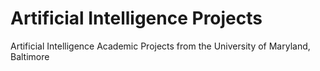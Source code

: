 # Artificial Intelligence Projects
Artificial Intelligence Academic Projects from the University of Maryland, Baltimore 
